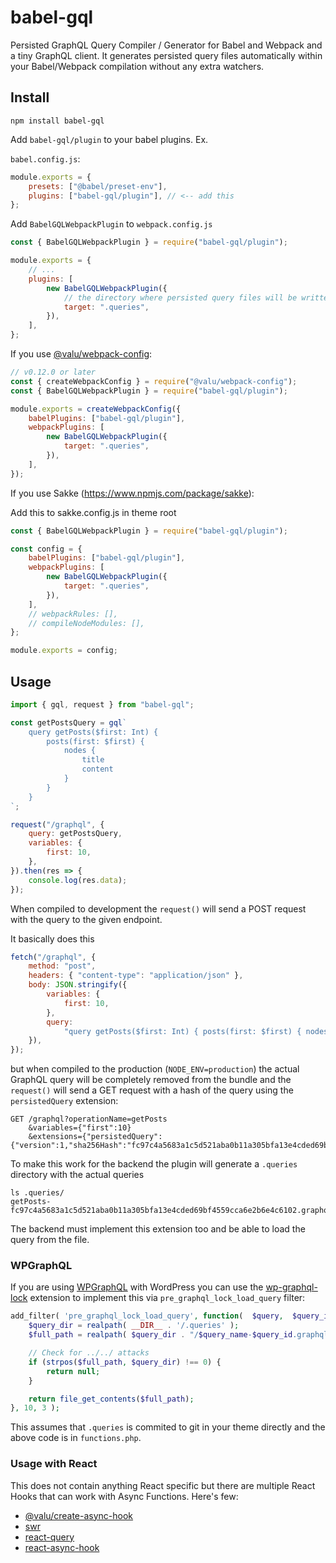 # babel-gql

Persisted GraphQL Query Compiler / Generator for Babel and Webpack and a tiny
GraphQL client. It generates persisted query files automatically within your
Babel/Webpack compilation without any extra watchers.

## Install

    npm install babel-gql

Add `babel-gql/plugin` to your babel plugins. Ex.

`babel.config.js`:

```js
module.exports = {
    presets: ["@babel/preset-env"],
    plugins: ["babel-gql/plugin"], // <-- add this
};
```

Add `BabelGQLWebpackPlugin` to `webpack.config.js`

```js
const { BabelGQLWebpackPlugin } = require("babel-gql/plugin");

module.exports = {
    // ...
    plugins: [
        new BabelGQLWebpackPlugin({
            // the directory where persisted query files will be written to
            target: ".queries",
        }),
    ],
};
```

If you use [@valu/webpack-config][]:

[@valu/webpack-config]: https://github.com/valu-digital/webpack-config

```js
// v0.12.0 or later
const { createWebpackConfig } = require("@valu/webpack-config");
const { BabelGQLWebpackPlugin } = require("babel-gql/plugin");

module.exports = createWebpackConfig({
    babelPlugins: ["babel-gql/plugin"],
    webpackPlugins: [
        new BabelGQLWebpackPlugin({
            target: ".queries",
        }),
    ],
});
```


If you use Sakke (https://www.npmjs.com/package/sakke):

Add this to sakke.config.js in theme root

```js
const { BabelGQLWebpackPlugin } = require("babel-gql/plugin");

const config = {
    babelPlugins: ["babel-gql/plugin"],
    webpackPlugins: [
        new BabelGQLWebpackPlugin({
            target: ".queries",
        }),
    ],
    // webpackRules: [],
    // compileNodeModules: [],
};

module.exports = config;
```

## Usage

```js
import { gql, request } from "babel-gql";

const getPostsQuery = gql`
    query getPosts($first: Int) {
        posts(first: $first) {
            nodes {
                title
                content
            }
        }
    }
`;

request("/graphql", {
    query: getPostsQuery,
    variables: {
        first: 10,
    },
}).then(res => {
    console.log(res.data);
});
```

When compiled to development the `request()` will send a POST request with
the query to the given endpoint.

It basically does this

```js
fetch("/graphql", {
    method: "post",
    headers: { "content-type": "application/json" },
    body: JSON.stringify({
        variables: {
            first: 10,
        },
        query:
            "query getPosts($first: Int) { posts(first: $first) { nodes { title content } } }",
    }),
});
```

but when compiled to the production (`NODE_ENV=production`) the actual
GraphQL query will be completely removed from the bundle and the `request()`
will send a GET request with a hash of the query using the `persistedQuery` extension:

```
GET /graphql?operationName=getPosts
    &variables={"first":10}
    &extensions={"persistedQuery":{"version":1,"sha256Hash":"fc97c4a5683a1c5d521aba0b11a305bfa13e4cded69bf4559cca6e2b6e4c6102"}}
```

To make this work for the backend the plugin will generate a `.queries` directory with the actual queries

```
ls .queries/
getPosts-fc97c4a5683a1c5d521aba0b11a305bfa13e4cded69bf4559cca6e2b6e4c6102.graphql
```

The backend must implement this extension too and be able to load the query
from the file.

### WPGraphQL

If you are using [WPGraphQL][] with WordPress you can use the
[wp-graphql-lock][] extension to implement this via
`pre_graphql_lock_load_query` filter:

```php
add_filter( 'pre_graphql_lock_load_query', function(  $query,  $query_id, $query_name ) {
	$query_dir = realpath( __DIR__ . '/.queries' );
	$full_path = realpath( $query_dir . "/$query_name-$query_id.graphql" );

	// Check for ../../ attacks
	if (strpos($full_path, $query_dir) !== 0) {
		return null;
	}

    return file_get_contents($full_path);
}, 10, 3 );
```

This assumes that `.queries` is commited to git in your theme directly and
the above code is in `functions.php`.

[wp-graphql-lock]: https://github.com/valu-digital/wp-graphql-lock
[wpgraphql]: https://www.wpgraphql.com/

### Usage with React

This does not contain anything React specific but there are multiple React Hooks
that can work with Async Functions. Here's few:

-   [@valu/create-async-hook](https://github.com/valu-digital/create-async-hook)
-   [swr](https://github.com/zeit/swr)
-   [react-query](https://github.com/tannerlinsley/react-query)
-   [react-async-hook](https://github.com/slorber/react-async-hook)
